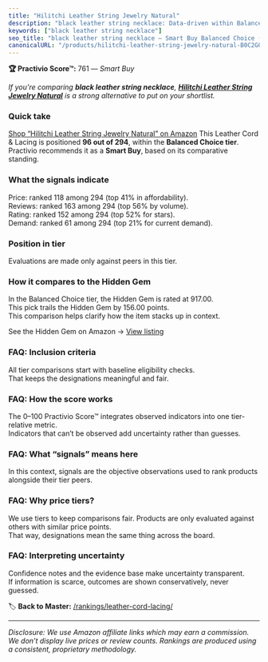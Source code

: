 ```yaml
---
title: "Hilitchi Leather String Jewelry Natural"
description: "black leather string necklace: Data-driven within Balanced Choice ranking using the Practivio Score™. Positioned by quality, value, demand, findability, moment…"
keywords: ["black leather string necklace"]
seo_title: "black leather string necklace — Smart Buy Balanced Choice (2025)"
canonicalURL: "/products/hilitchi-leather-string-jewelry-natural-B0C2GQP18J/"
---
```


**🏆 Practivio Score™:** 761 — _Smart Buy_


*If you're comparing **black leather string necklace**, **[Hilitchi Leather String Jewelry Natural](https://www.amazon.com/dp/B0C2GQP18J?tag=practivio-20)** is a strong alternative to put on your shortlist.*
### Quick take
[Shop “Hilitchi Leather String Jewelry Natural” on Amazon](https://www.amazon.com/dp/B0C2GQP18J?tag=practivio-20)
This Leather Cord & Lacing is positioned **96 out of 294**, within the **Balanced Choice tier**.  
Practivio recommends it as a **Smart Buy**, based on its comparative standing.

### What the signals indicate
Price: ranked 118 among 294 (top 41% in affordability).  
Reviews: ranked 163 among 294 (top 56% by volume).  
Rating: ranked 152 among 294 (top 52% for stars).  
Demand: ranked 61 among 294 (top 21% for current demand).

### Position in tier
Evaluations are made only against peers in this tier.

### How it compares to the Hidden Gem
In the Balanced Choice tier, the Hidden Gem is rated at 917.00.  
This pick trails the Hidden Gem by 156.00 points.  
This comparison helps clarify how the item stacks up in context.  

See the Hidden Gem on Amazon → [View listing](https://www.amazon.com/dp/B07KWRWNR9?tag=practivio-20)

### FAQ: Inclusion criteria
All tier comparisons start with baseline eligibility checks.  
That keeps the designations meaningful and fair.

### FAQ: How the score works
The 0–100 Practivio Score™ integrates observed indicators into one tier-relative metric.  
Indicators that can’t be observed add uncertainty rather than guesses.

### FAQ: What “signals” means here
In this context, signals are the objective observations used to rank products alongside their tier peers.

### FAQ: Why price tiers?
We use tiers to keep comparisons fair. Products are only evaluated against others with similar price points.  
That way, designations mean the same thing across the board.

### FAQ: Interpreting uncertainty
Confidence notes and the evidence base make uncertainty transparent.  
If information is scarce, outcomes are shown conservatively, never guessed.


🏷️ **Back to Master:** [/rankings/leather-cord-lacing/](/rankings/leather-cord-lacing/)

---
_Disclosure: We use Amazon affiliate links which may earn a commission. We don’t display live prices or review counts. Rankings are produced using a consistent, proprietary methodology._

